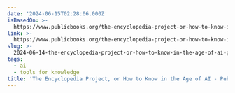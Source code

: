 ```yaml
---
date: '2024-06-15T02:28:06.000Z'
isBasedOn: >-
  https://www.publicbooks.org/the-encyclopedia-project-or-how-to-know-in-the-age-of-ai/
link: >-
  https://www.publicbooks.org/the-encyclopedia-project-or-how-to-know-in-the-age-of-ai/
slug: >-
  2024-06-14-the-encyclopedia-project-or-how-to-know-in-the-age-of-ai-public-books
tags:
  - ai
  - tools for knowledge
title: 'The Encyclopedia Project, or How to Know in the Age of AI - Public Books'
---
```

 
